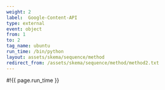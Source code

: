 ```yaml
---
weight: 2
label:  Google-Content-API
type: external
event: object
from: 1
to: 2
tag_name: ubuntu
run_time: /bin/python
layout: assets/skema/sequence/method
redirect_from: /assets/skema/sequence/method/method2.txt
---
```

#!{{ page.run_time }}
